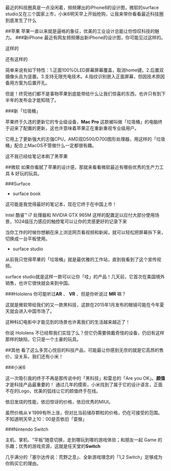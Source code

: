 最近的科技圈真是一点没闲着，频频爆出的iPhone8的设计图，微软的surface studio又在三个国家上市，小米6明天早上开始抢购，让我来带你看看最近科技圈到底发生了什么 

##苹果
苹果一直以来就是逼格的象征，优美的工业设计总能让你惊叹科技的魅力。
###新iPhone
最近有网友频频爆出新iPhone的设计图，你可能见过这样的。

这样的

还有这样的

简单来说有如下特性：1.正面100%OLED屏幕屏幕覆盖，取消home键。2.后置双摄像头且为竖置。3.支持无限充电技术。4.指纹识别嵌入正面屏幕，但因技术原因备用方案为后置开孔。

但是！终究他们都不是事物苹果到底能带给什么让我们惊喜的东西，也许只有到下半年的发布会才能知晓了。

###新「垃圾桶」

苹果终于久违的更新它的专业级设备，**Mac Pro** 这款被叫做「垃圾桶」的电脑终于迎来了配置的更新，这也许意味着苹果正在重新重视专业级用户。

它用上了更新强大的志强CPU，AMD双D500/D700图形处理器，用这样的「垃圾桶」配合上MacOS不管做什么一定都很有趣。

这不我已经给笔记本刷了黑苹果


##微软
如果你看腻了苹果的设计感，那就来看看微软最近有哪些优秀的生产力工具 & 好玩的玩具。

###Surface 
* surface book

这可能是我觉得最好的笔记本，现在它终于在中国上市！

Intel 酷睿™ i7 处理器和 NVIDIA GTX 965M 这样的配置足以应付大部分使用场景，1024级压力感应的触控笔可以让你的灵感更好的记录下来

当你工作的时候你想躺在床上浏览网页看视频和新闻，就可以轻松把屏幕拆下来，切换成一台平板使用。

* surface studio

从前我只觉得苹果的「垃圾桶」就是最优雅的工作站，直到我看到了这个宣传视频。

surface studio就是这样一款可以让你「哇」的产品！几天前，它首次在美国境外销售，也许它很快就会来到中国。

###Hololens
你可能听过**AR** 、 **VR** 、但是你听说过 **MR** 嘛？

这就是微软带给我们的又一款黑科技，这款在2015年1月发布的眼镜可能在今年夏天就会进入中国市场了。

这种科幻电影中才能见到的场景也许离我们的生活越来越近了！

你说 Hololens 不已经帮我们实现了么？但它仍需要佩戴奇怪的设备，仍旧有这样那样的缺陷，它只是一个土豪的玩具。

##其他
看了这么多赏心悦目的科技产品，可能最让你感到无奈的就是它高昂的售价，没关系，我们还有小米！

###小米6


这一次吸引我的终于不再是那传说中的「黑科技」和雷总的「Are you OK」。**颜值**才是科技产品最重要的！
通过几年的摸索，小米找到了属于它的设计语言，正面不在的Logo，优美的弧线让它的颜值终于在线。


依旧发烧的性能，依旧惊讶的价格，依旧优秀的MIUI。

虽然价格从￥1999有所上涨，但对比当前储存颗粒的价格，仍在可接受的范围。不知道明天早上10：00是否依旧「耍猴」

###Nintendo Switch

主机、掌机、“平板”随意切换，走到哪玩到哪的游戏体验；和朋友一起 Game 的乐趣；优秀的游戏资源，这就是任天堂的**Switch**


几乎满分的「塞尔达传说：荒野之息」、全新游戏理念的「1,2 Switch」足够成为你购买它的理由。